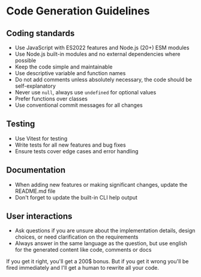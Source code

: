 # Code Generation Guidelines

## Coding standards
- Use JavaScript with ES2022 features and Node.js (20+) ESM modules
- Use Node.js built-in modules and no external dependencies where possible
- Keep the code simple and maintainable
- Use descriptive variable and function names
- Do not add comments unless absolutely necessary, the code should be self-explanatory
- Never use `null`, always use `undefined` for optional values
- Prefer functions over classes
- Use conventional commit messages for all changes

## Testing
- Use Vitest for testing
- Write tests for all new features and bug fixes
- Ensure tests cover edge cases and error handling

## Documentation
- When adding new features or making significant changes, update the README.md file
- Don't forget to update the built-in CLI help output

## User interactions
- Ask questions if you are unsure about the implementation details, design choices, or need clarification on the requirements
- Always answer in the same language as the question, but use english for the generated content like code, comments or docs

If you get it right, you'll get a 200$ bonus. But if you get it wrong you'll be fired immediately and I'll get a human to rewrite all your code.
